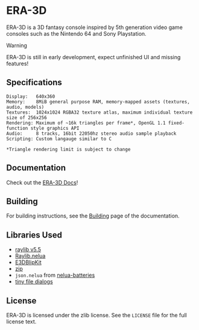 # ERA-3D

ERA-3D is a 3D fantasy console inspired by 5th generation video game consoles such as the Nintendo 64 and Sony Playstation.

> [!WARNING]
> ERA-3D is still in early development, expect unfinished UI and missing features!

## Specifications
```
Display:   640x360
Memory:    8MiB general purpose RAM, memory-mapped assets (textures, audio, models)
Textures:  1024x1024 RGBA32 texture atlas, maximum individual texture size of 256x256
Rendering: Maximum of ~16k triangles per frame*, OpenGL 1.1 fixed-function style graphics API
Audio:     8 tracks, 16bit 22050hz stereo audio sample playback
Scripting: Custom langauge similar to C

*Triangle rendering limit is subject to change
```

## Documentation

Check out the [ERA-3D Docs](https://auzfox.github.io/ERA-3D-Docs/)!

## Building

For building instructions, see the [Building](https://auzfox.github.io/ERA-3D-Docs/building/) page of the documentation.

## Libraries Used
- [raylib v5.5](https://github.com/raysan5/raylib)
- [Raylib.nelua](https://github.com/AuzFox/Raylib.nelua)
- [E3DBlipKit](https://github.com/AuzFox/E3DBlipKit)
- [zip](https://github.com/kuba--/zip)
- `json.nelua` from [nelua-batteries](https://github.com/edubart/nelua-batteries)
- [tiny file dialogs](https://sourceforge.net/projects/tinyfiledialogs/)

## License

ERA-3D is licensed under the zlib license.
See the `LICENSE` file for the full license text.
